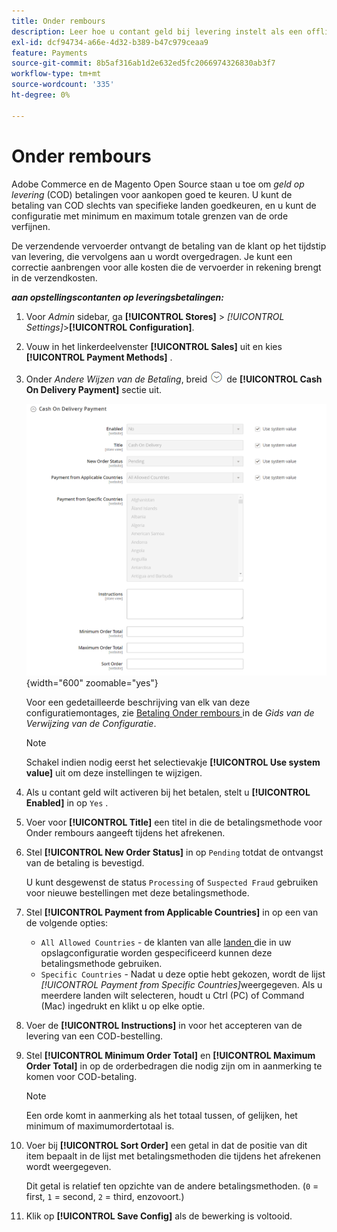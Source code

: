 ```yaml
---
title: Onder rembours
description: Leer hoe u contant geld bij levering instelt als een offline betalingsmethode in uw winkel.
exl-id: dcf94734-a66e-4d32-b389-b47c979ceaa9
feature: Payments
source-git-commit: 8b5af316ab1d2e632ed5fc2066974326830ab3f7
workflow-type: tm+mt
source-wordcount: '335'
ht-degree: 0%

---
```


# Onder rembours

Adobe Commerce en de Magento Open Source staan u toe om _geld op levering_ (COD) betalingen voor aankopen goed te keuren. U kunt de betaling van COD slechts van specifieke landen goedkeuren, en u kunt de configuratie met minimum en maximum totale grenzen van de orde verfijnen.

De verzendende vervoerder ontvangt de betaling van de klant op het tijdstip van levering, die vervolgens aan u wordt overgedragen. Je kunt een correctie aanbrengen voor alle kosten die de vervoerder in rekening brengt in de verzendkosten.

**_aan opstellingscontanten op leveringsbetalingen:_**

1. Voor _Admin_ sidebar, ga **[!UICONTROL Stores]** > _[!UICONTROL Settings]_>**[!UICONTROL Configuration]**.

1. Vouw in het linkerdeelvenster **[!UICONTROL Sales]** uit en kies **[!UICONTROL Payment Methods]** .

1. Onder _Andere Wijzen van de Betaling_, breid ![ de selecteur van de Uitbreiding ](../assets/icon-display-expand.png) de **[!UICONTROL Cash On Delivery Payment]** sectie uit.

   ![ Betaling Onder rembours ](../configuration-reference/sales/assets/payment-methods-cash-on-delivery-payment.png){width="600" zoomable="yes"}

   Voor een gedetailleerde beschrijving van elk van deze configuratiemontages, zie [ Betaling Onder rembours ](../configuration-reference/sales/payment-methods.md#cash-on-delivery-payment) in de _Gids van de Verwijzing van de Configuratie_.

   >[!NOTE]
   >
   >Schakel indien nodig eerst het selectievakje **[!UICONTROL Use system value]** uit om deze instellingen te wijzigen.

1. Als u contant geld wilt activeren bij het betalen, stelt u **[!UICONTROL Enabled]** in op `Yes` .

1. Voer voor **[!UICONTROL Title]** een titel in die de betalingsmethode voor Onder rembours aangeeft tijdens het afrekenen.

1. Stel **[!UICONTROL New Order Status]** in op `Pending` totdat de ontvangst van de betaling is bevestigd.

   U kunt desgewenst de status `Processing` of `Suspected Fraud` gebruiken voor nieuwe bestellingen met deze betalingsmethode.

1. Stel **[!UICONTROL Payment from Applicable Countries]** in op een van de volgende opties:

   - `All Allowed Countries` - de klanten van alle [ landen ](../getting-started/store-details.md#country-options) die in uw opslagconfiguratie worden gespecificeerd kunnen deze betalingsmethode gebruiken.
   - `Specific Countries` - Nadat u deze optie hebt gekozen, wordt de lijst _[!UICONTROL Payment from Specific Countries]_&#x200B;weergegeven. Als u meerdere landen wilt selecteren, houdt u Ctrl (PC) of Command (Mac) ingedrukt en klikt u op elke optie.

1. Voer de **[!UICONTROL Instructions]** in voor het accepteren van de levering van een COD-bestelling.

1. Stel **[!UICONTROL Minimum Order Total]** en **[!UICONTROL Maximum Order Total]** in op de orderbedragen die nodig zijn om in aanmerking te komen voor COD-betaling.

   >[!NOTE]
   >
   >Een orde komt in aanmerking als het totaal tussen, of gelijken, het minimum of maximumordertotaal is.

1. Voer bij **[!UICONTROL Sort Order]** een getal in dat de positie van dit item bepaalt in de lijst met betalingsmethoden die tijdens het afrekenen wordt weergegeven.

   Dit getal is relatief ten opzichte van de andere betalingsmethoden. (`0` = first, `1` = second, `2` = third, enzovoort.)

1. Klik op **[!UICONTROL Save Config]** als de bewerking is voltooid.
